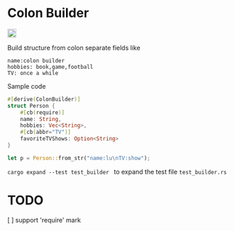 
# Colon Builder

[<img alt="build status" src="https://img.shields.io/github/actions/workflow/status/Celthi/ColonBuilder/rust.yml?branch=main&style=for-the-badge" height="20">](https://github.com/Celthi/ColonBuilder/actions?query=branch%3Amain)

Build structure from colon separate fields like
```
name:colon builder
hobbies: book,game,football
TV: once a while
```
Sample code
```rust
#[derive(ColonBuilder)]
struct Person {
    #[cb(require)]
    name: String,
    hobbies: Vec<String>,
    #[cb(abbr="TV")]
    favoriteTVShows: Option<String>
}

let p = Person::from_str("name:lu\nTV:show");

```


`cargo expand --test test_builder ` to expand the test file `test_builder.rs`


# TODO
[ ] support 'require' mark
